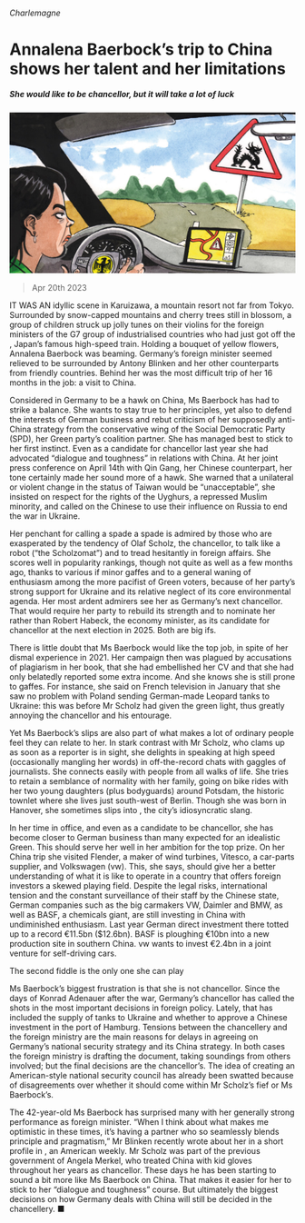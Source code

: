 ###### Charlemagne

# Annalena Baerbock’s trip to China shows her talent and her limitations 

##### She would like to be chancellor, but it will take a lot of luck 

![image](images/20230422_EUD000.jpg) 

> Apr 20th 2023 

IT WAS AN idyllic scene in Karuizawa, a mountain resort not far from Tokyo. Surrounded by snow-capped mountains and cherry trees still in blossom, a group of children struck up jolly tunes on their violins for the foreign ministers of the G7 group of industrialised countries who had just got off the , Japan’s famous high-speed train. Holding a bouquet of yellow flowers, Annalena Baerbock was beaming. Germany’s foreign minister seemed relieved to be surrounded by Antony Blinken and her other counterparts from friendly countries. Behind her was the most difficult trip of her 16 months in the job: a visit to China.

Considered in Germany to be a hawk on China, Ms Baerbock has had to strike a balance. She wants to stay true to her principles, yet also to defend the interests of German business and rebut criticism of her supposedly anti-China strategy from the conservative wing of the Social Democratic Party (SPD), her Green party’s coalition partner. She has managed best to stick to her first instinct. Even as a candidate for chancellor last year she had advocated “dialogue and toughness” in relations with China. At her joint press conference on April 14th with Qin Gang, her Chinese counterpart, her tone certainly made her sound more of a hawk. She warned that a unilateral or violent change in the status of Taiwan would be “unacceptable”, she insisted on respect for the rights of the Uyghurs, a repressed Muslim minority, and called on the Chinese to use their influence on Russia to end the war in Ukraine. 

Her penchant for calling a spade a spade is admired by those who are exasperated by the tendency of Olaf Scholz, the chancellor, to talk like a robot (“the Scholzomat”) and to tread hesitantly in foreign affairs. She scores well in popularity rankings, though not quite as well as a few months ago, thanks to various if minor gaffes and to a general waning of enthusiasm among the more pacifist of Green voters, because of her party’s strong support for Ukraine and its relative neglect of its core environmental agenda. Her most ardent admirers see her as Germany’s next chancellor. That would require her party to rebuild its strength and to nominate her rather than Robert Habeck, the economy minister, as its candidate for chancellor at the next election in 2025. Both are big ifs.

There is little doubt that Ms Baerbock would like the top job, in spite of her dismal experience in 2021. Her campaign then was plagued by accusations of plagiarism in her book, that she had embellished her CV and that she had only belatedly reported some extra income. And she knows she is still prone to gaffes. For instance, she said on French television in January that she saw no problem with Poland sending German-made Leopard tanks to Ukraine: this was before Mr Scholz had given the green light, thus greatly annoying the chancellor and his entourage. 

Yet Ms Baerbock’s slips are also part of what makes a lot of ordinary people feel they can relate to her. In stark contrast with Mr Scholz, who clams up as soon as a reporter is in sight, she delights in speaking at high speed (occasionally mangling her words) in off-the-record chats with gaggles of journalists. She connects easily with people from all walks of life. She tries to retain a semblance of normality with her family, going on bike rides with her two young daughters (plus bodyguards) around Potsdam, the historic townlet where she lives just south-west of Berlin. Though she was born in Hanover, she sometimes slips into , the city’s idiosyncratic slang. 

In her time in office, and even as a candidate to be chancellor, she has become closer to German business than many expected for an idealistic Green. This should serve her well in her ambition for the top prize. On her China trip she visited Flender, a maker of wind turbines, Vitesco, a car-parts supplier, and Volkswagen (vw). This, she says, should give her a better understanding of what it is like to operate in a country that offers foreign investors a skewed playing field. Despite the legal risks, international tension and the constant surveillance of their staff by the Chinese state, German companies such as the big carmakers VW, Daimler and BMW, as well as BASF, a chemicals giant, are still investing in China with undiminished enthusiasm. Last year German direct investment there totted up to a record €11.5bn ($12.6bn). BASF is ploughing €10bn into a new production site in southern China. vw wants to invest €2.4bn in a joint venture for self-driving cars. 

The second fiddle is the only one she can play

Ms Baerbock’s biggest frustration is that she is not chancellor. Since the days of Konrad Adenauer after the war, Germany’s chancellor has called the shots in the most important decisions in foreign policy. Lately, that has included the supply of tanks to Ukraine and whether to approve a Chinese investment in the port of Hamburg. Tensions between the chancellery and the foreign ministry are the main reasons for delays in agreeing on Germany’s national security strategy and its China strategy. In both cases the foreign ministry is drafting the document, taking soundings from others involved; but the final decisions are the chancellor’s. The idea of creating an American-style national security council has already been swatted because of disagreements over whether it should come within Mr Scholz’s fief or Ms Baerbock’s. 

The 42-year-old Ms Baerbock has surprised many with her generally strong performance as foreign minister. “When I think about what makes me optimistic in these times, it’s having a partner who so seamlessly blends principle and pragmatism,” Mr Blinken recently wrote about her in a short profile in , an American weekly. Mr Scholz was part of the previous government of Angela Merkel, who treated China with kid gloves throughout her years as chancellor. These days he has been starting to sound a bit more like Ms Baerbock on China. That makes it easier for her to stick to her “dialogue and toughness” course. But ultimately the biggest decisions on how Germany deals with China will still be decided in the chancellery. ■






